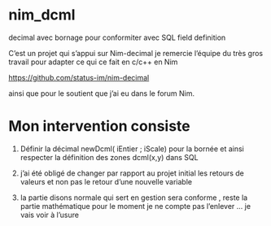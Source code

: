 # nim_dcml
decimal avec bornage pour conformiter avec SQL field definition

C’est un projet qui s’appui sur Nim-decimal
je remercie l’équipe du très gros travail pour adapter ce qui ce fait en c/c++ en Nim

https://github.com/status-im/nim-decimal

ainsi que  pour le soutient que j’ai eu dans le forum Nim.

# Mon intervention consiste 

1. Définir la décimal newDcml( iEntier ; iScale) pour la bornée et ainsi respecter la définition des zones dcml(x,y) dans SQL 

2.  j’ai été obligé de changer par rapport au projet initial les retours de valeurs et non pas le retour d’une nouvelle variable

3. la partie disons normale qui sert en gestion sera conforme , reste la partie mathématique pour le moment je ne compte pas l’enlever … je vais voir à l’usure 

